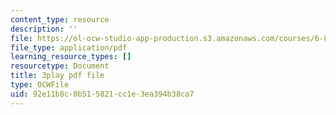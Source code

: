 ```yaml
---
content_type: resource
description: ''
file: https://ol-ocw-studio-app-production.s3.amazonaws.com/courses/6-890-algorithmic-lower-bounds-fun-with-hardness-proofs-fall-2014/92e11b8c0b515821cc1e3ea394b38ca7_KdN2mQ594t0.pdf
file_type: application/pdf
learning_resource_types: []
resourcetype: Document
title: 3play pdf file
type: OCWFile
uid: 92e11b8c-0b51-5821-cc1e-3ea394b38ca7
---
```

